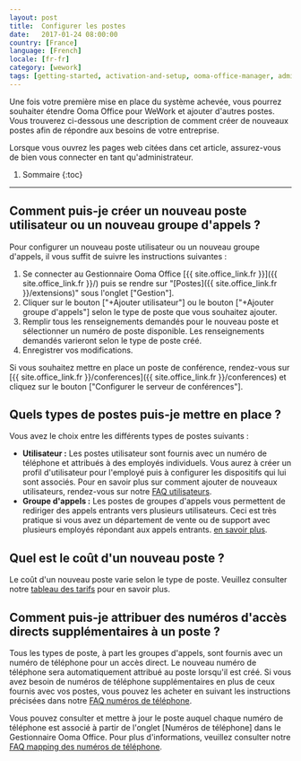 ```yaml
---
layout: post
title:  Configurer les postes
date:   2017-01-24 08:00:00
country: [France]
language: [French]
locale: [fr-fr]
category: [wework]
tags: [getting-started, activation-and-setup, ooma-office-manager, admin-features, user-management, wework]
---
```


Une fois votre première mise en place du système achevée, vous pourrez souhaiter étendre Ooma Office pour WeWork et ajouter d'autres postes. Vous trouverez ci-dessous une description de comment créer de nouveaux postes afin de répondre aux besoins de votre entreprise.

Lorsque vous ouvrez les pages web citées dans cet article, assurez-vous de bien vous connecter en tant qu'administrateur.

1. Sommaire
{:toc}
* * *

## Comment puis-je créer un nouveau poste utilisateur ou un nouveau groupe d'appels ?

Pour configurer un nouveau poste utilisateur ou un nouveau groupe d'appels, il vous suffit de suivre les instructions suivantes :

1. Se connecter au Gestionnaire Ooma Office [{{ site.office_link.fr }}]({{ site.office_link.fr }}/) puis se rendre sur "[Postes]({{ site.office_link.fr }}/extensions)" sous l'onglet ["Gestion"].
2. Cliquer sur le bouton ["+Ajouter utilisateur"] ou le bouton ["+Ajouter groupe d'appels"] selon le type de poste que vous souhaitez ajouter. 
3. Remplir tous les renseignements demandés pour le nouveau poste et sélectionner un numéro de poste disponible. Les renseignements demandés varieront selon le type de poste créé.
4. Enregistrer vos modifications.

Si vous souhaitez mettre en place un poste de conférence, rendez-vous sur [{{ site.office_link.fr }}/conferences]({{ site.office_link.fr }}/conferences) et cliquez sur le bouton ["Configurer le serveur de conférences"].

## Quels types de postes puis-je mettre en place ?

Vous avez le choix entre les différents types de postes suivants :

* **Utilisateur :** Les postes utilisateur sont fournis avec un numéro de téléphone et attribués à des employés individuels. Vous aurez à créer un profil d'utilisateur pour l'employé puis à configurer les dispositifs qui lui sont associés. Pour en savoir plus sur comment ajouter de nouveaux utilisateurs, rendez-vous sur notre [FAQ utilisateurs](/fr/fr//adding-a-new-user).
* **Groupe d'appels :** Les postes de groupes d'appels vous permettent de rediriger des appels entrants vers plusieurs utilisateurs. Ceci est très pratique si vous avez un département de vente ou de support avec plusieurs employés répondant aux appels entrants. [en savoir plus](/fr/fr//ring-groups).

## Quel est le coût d'un nouveau poste ?

Le coût d'un nouveau poste varie selon le type de poste. Veuillez consulter notre [tableau des tarifs](/fr/fr//ooma-office-pricing-chart) pour en savoir plus.

## Comment puis-je attribuer des numéros d'accès directs supplémentaires à un poste ?

Tous les types de poste, à part les groupes d'appels, sont fournis avec un numéro de téléphone pour un accès direct. Le nouveau numéro de téléphone sera automatiquement attribué au poste lorsqu'il est créé. Si vous avez besoin de numéros de téléphone supplémentaires en plus de ceux fournis avec vos postes, vous pouvez les acheter en suivant les instructions précisées dans notre [FAQ numéros de téléphone](/fr/fr//adding-additional-phone-numbers).

Vous pouvez consulter et mettre à jour le poste auquel chaque numéro de téléphone est associé à partir de l'onglet [Numéros de téléphone] dans le Gestionnaire Ooma Office. Pour plus d'informations, veuillez consulter notre [FAQ mapping des numéros de téléphone](/fr/fr//mapping-phone-numbers). 
